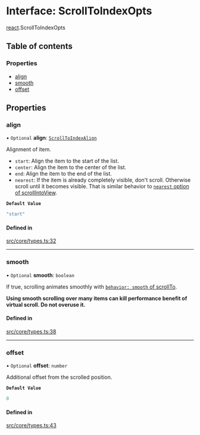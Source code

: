 # Interface: ScrollToIndexOpts

[react](../modules/react.md).ScrollToIndexOpts

## Table of contents

### Properties

- [align](react.ScrollToIndexOpts.md#align)
- [smooth](react.ScrollToIndexOpts.md#smooth)
- [offset](react.ScrollToIndexOpts.md#offset)

## Properties

### align

• `Optional` **align**: [`ScrollToIndexAlign`](../modules/react.md#scrolltoindexalign)

Alignment of item.

- `start`: Align the item to the start of the list.
- `center`: Align the item to the center of the list.
- `end`: Align the item to the end of the list.
- `nearest`: If the item is already completely visible, don't scroll. Otherwise scroll until it becomes visible. That is similar behavior to [`nearest` option of scrollIntoView](https://developer.mozilla.org/en-US/docs/Web/API/Element/scrollIntoView).

**`Default Value`**

```ts
"start"
```

#### Defined in

[src/core/types.ts:32](https://github.com/inokawa/virtua/blob/42725126/src/core/types.ts#L32)

___

### smooth

• `Optional` **smooth**: `boolean`

If true, scrolling animates smoothly with [`behavior: smooth` of scrollTo](https://developer.mozilla.org/en-US/docs/Web/API/Element/scrollTo#behavior).

**Using smooth scrolling over many items can kill performance benefit of virtual scroll. Do not overuse it.**

#### Defined in

[src/core/types.ts:38](https://github.com/inokawa/virtua/blob/42725126/src/core/types.ts#L38)

___

### offset

• `Optional` **offset**: `number`

Additional offset from the scrolled position.

**`Default Value`**

```ts
0
```

#### Defined in

[src/core/types.ts:43](https://github.com/inokawa/virtua/blob/42725126/src/core/types.ts#L43)
